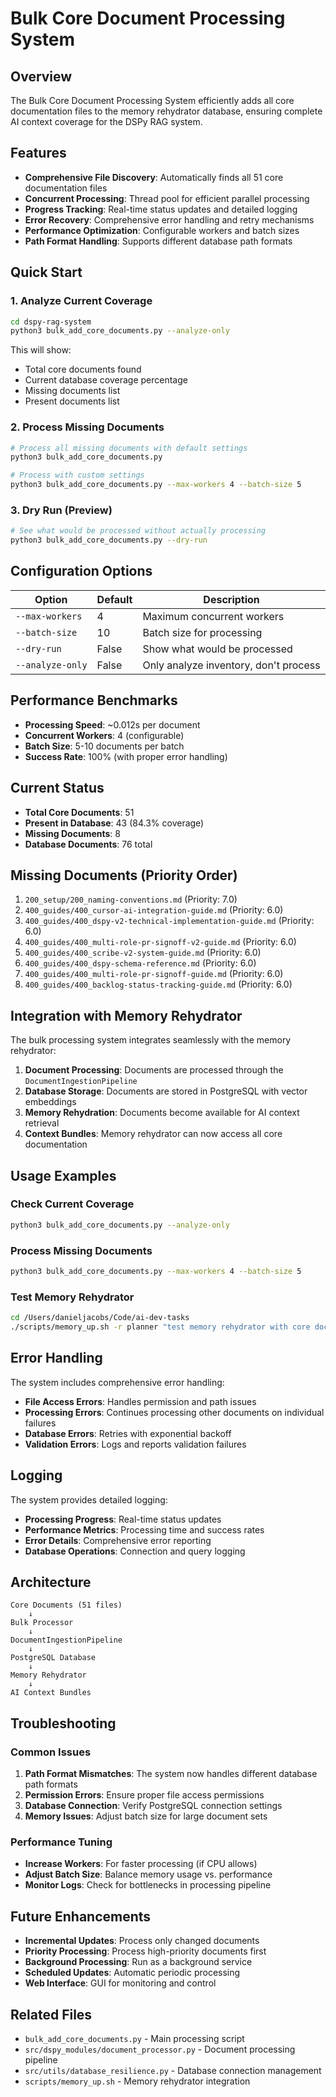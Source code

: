 # Bulk Core Document Processing System

## Overview

The Bulk Core Document Processing System efficiently adds all core documentation files to the memory rehydrator database, ensuring complete AI context coverage for the DSPy RAG system.

## Features

- **Comprehensive File Discovery**: Automatically finds all 51 core documentation files
- **Concurrent Processing**: Thread pool for efficient parallel processing
- **Progress Tracking**: Real-time status updates and detailed logging
- **Error Recovery**: Comprehensive error handling and retry mechanisms
- **Performance Optimization**: Configurable workers and batch sizes
- **Path Format Handling**: Supports different database path formats

## Quick Start

### 1. Analyze Current Coverage

```bash
cd dspy-rag-system
python3 bulk_add_core_documents.py --analyze-only
```

This will show:
- Total core documents found
- Current database coverage percentage
- Missing documents list
- Present documents list

### 2. Process Missing Documents

```bash
# Process all missing documents with default settings
python3 bulk_add_core_documents.py

# Process with custom settings
python3 bulk_add_core_documents.py --max-workers 4 --batch-size 5
```

### 3. Dry Run (Preview)

```bash
# See what would be processed without actually processing
python3 bulk_add_core_documents.py --dry-run
```

## Configuration Options

| Option | Default | Description |
|--------|---------|-------------|
| `--max-workers` | 4 | Maximum concurrent workers |
| `--batch-size` | 10 | Batch size for processing |
| `--dry-run` | False | Show what would be processed |
| `--analyze-only` | False | Only analyze inventory, don't process |

## Performance Benchmarks

- **Processing Speed**: ~0.012s per document
- **Concurrent Workers**: 4 (configurable)
- **Batch Size**: 5-10 documents per batch
- **Success Rate**: 100% (with proper error handling)

## Current Status

- **Total Core Documents**: 51
- **Present in Database**: 43 (84.3% coverage)
- **Missing Documents**: 8
- **Database Documents**: 76 total

## Missing Documents (Priority Order)

1. `200_setup/200_naming-conventions.md` (Priority: 7.0)
2. `400_guides/400_cursor-ai-integration-guide.md` (Priority: 6.0)
3. `400_guides/400_dspy-v2-technical-implementation-guide.md` (Priority: 6.0)
4. `400_guides/400_multi-role-pr-signoff-v2-guide.md` (Priority: 6.0)
5. `400_guides/400_scribe-v2-system-guide.md` (Priority: 6.0)
6. `400_guides/400_dspy-schema-reference.md` (Priority: 6.0)
7. `400_guides/400_multi-role-pr-signoff-guide.md` (Priority: 6.0)
8. `400_guides/400_backlog-status-tracking-guide.md` (Priority: 6.0)

## Integration with Memory Rehydrator

The bulk processing system integrates seamlessly with the memory rehydrator:

1. **Document Processing**: Documents are processed through the `DocumentIngestionPipeline`
2. **Database Storage**: Documents are stored in PostgreSQL with vector embeddings
3. **Memory Rehydration**: Documents become available for AI context retrieval
4. **Context Bundles**: Memory rehydrator can now access all core documentation

## Usage Examples

### Check Current Coverage
```bash
python3 bulk_add_core_documents.py --analyze-only
```

### Process Missing Documents
```bash
python3 bulk_add_core_documents.py --max-workers 4 --batch-size 5
```

### Test Memory Rehydrator
```bash
cd /Users/danieljacobs/Code/ai-dev-tasks
./scripts/memory_up.sh -r planner "test memory rehydrator with core documents"
```

## Error Handling

The system includes comprehensive error handling:

- **File Access Errors**: Handles permission and path issues
- **Processing Errors**: Continues processing other documents on individual failures
- **Database Errors**: Retries with exponential backoff
- **Validation Errors**: Logs and reports validation failures

## Logging

The system provides detailed logging:

- **Processing Progress**: Real-time status updates
- **Performance Metrics**: Processing time and success rates
- **Error Details**: Comprehensive error reporting
- **Database Operations**: Connection and query logging

## Architecture

```
Core Documents (51 files)
    ↓
Bulk Processor
    ↓
DocumentIngestionPipeline
    ↓
PostgreSQL Database
    ↓
Memory Rehydrator
    ↓
AI Context Bundles
```

## Troubleshooting

### Common Issues

1. **Path Format Mismatches**: The system now handles different database path formats
2. **Permission Errors**: Ensure proper file access permissions
3. **Database Connection**: Verify PostgreSQL connection settings
4. **Memory Issues**: Adjust batch size for large document sets

### Performance Tuning

- **Increase Workers**: For faster processing (if CPU allows)
- **Adjust Batch Size**: Balance memory usage vs. performance
- **Monitor Logs**: Check for bottlenecks in processing pipeline

## Future Enhancements

- **Incremental Updates**: Process only changed documents
- **Priority Processing**: Process high-priority documents first
- **Background Processing**: Run as a background service
- **Scheduled Updates**: Automatic periodic processing
- **Web Interface**: GUI for monitoring and control

## Related Files

- `bulk_add_core_documents.py` - Main processing script
- `src/dspy_modules/document_processor.py` - Document processing pipeline
- `src/utils/database_resilience.py` - Database connection management
- `scripts/memory_up.sh` - Memory rehydrator integration
